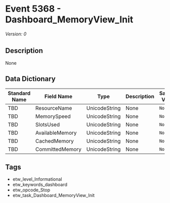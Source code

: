# Event 5368 - Dashboard_MemoryView_Init
###### Version: 0

## Description
None

## Data Dictionary
|Standard Name|Field Name|Type|Description|Sample Value|
|---|---|---|---|---|
|TBD|ResourceName|UnicodeString|None|`None`|
|TBD|MemorySpeed|UnicodeString|None|`None`|
|TBD|SlotsUsed|UnicodeString|None|`None`|
|TBD|AvailableMemory|UnicodeString|None|`None`|
|TBD|CachedMemory|UnicodeString|None|`None`|
|TBD|CommittedMemory|UnicodeString|None|`None`|

## Tags
* etw_level_Informational
* etw_keywords_dashboard
* etw_opcode_Stop
* etw_task_Dashboard_MemoryView_Init